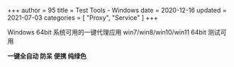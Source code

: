 +++
author = 95
title = Test Tools - Windows
date = 2020-12-16
updated = 2021-07-03
categories = [
    "Proxy",
    "Service"
]
+++

Windows 64bit 系统可用的一键代理应用
win7/win8/win10/win11 64bit 测试可用

**一键全自动 防呆 便携 纯绿色**
